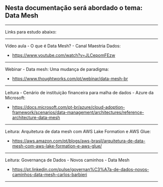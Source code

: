 ## Nesta documentação será abordado o tema: Data Mesh

---

Links para estudo abaixo:

---

Vídeo aula - O que é Data Mesh? - Canal Maestria Dados: 
- https://www.youtube.com/watch?v=JLCepomFEzw

---

Webinar - Data mesh: Uma mudança de paradigma:
- https://www.thoughtworks.com/pt/webinar/data-mesh-br

---

Leitura - Cenário de instituição financeira para malha de dados - Azure da Microsoft:
- https://docs.microsoft.com/pt-br/azure/cloud-adoption-framework/scenarios/data-management/architectures/reference-architecture-data-mesh

---

Leitura: Arquitetura de data mesh com AWS Lake Formation e AWS Glue:
- https://aws.amazon.com/pt/blogs/aws-brasil/arquitetura-de-data-mesh-com-aws-lake-formation-e-aws-glue/

---

Leitura: Governança de Dados - Novos caminhos - Data Mesh
- https://pt.linkedin.com/pulse/governan%C3%A7a-de-dados-novos-caminhos-data-mesh-carlos-barbieri

---

